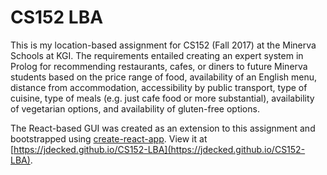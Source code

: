 CS152 LBA
===========
This is my location-based assignment for CS152 (Fall 2017) at the Minerva Schools at KGI.
The requirements entailed creating an expert system in Prolog for recommending restaurants, cafes, or diners to future Minerva students based on the price range of food, availability of an English menu, distance from accommodation, accessibility by public transport, type of cuisine, type of meals (e.g. just cafe food or more substantial), availability of vegetarian options, and availability of gluten-free options.

The React-based GUI was created as an extension to this assignment and bootstrapped using [create-react-app](https://github.com/facebookincubator/create-react-app). View it at [https://jdecked.github.io/CS152-LBA](https://jdecked.github.io/CS152-LBA).
